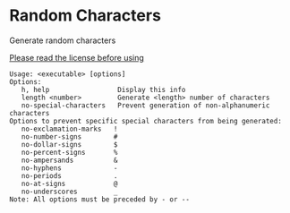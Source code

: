 # Random Characters

Generate random characters

[Please read the license before using](LICENSE)

```
Usage: <executable> [options]
Options:
   h, help                 Display this info
   length <number>         Generate <length> number of characters
   no-special-characters   Prevent generation of non-alphanumeric characters
Options to prevent specific special characters from being generated:
   no-exclamation-marks   !
   no-number-signs        #
   no-dollar-signs        $
   no-percent-signs       %
   no-ampersands          &
   no-hyphens             -
   no-periods             .
   no-at-signs            @
   no-underscores         _
Note: All options must be preceded by - or --
```
